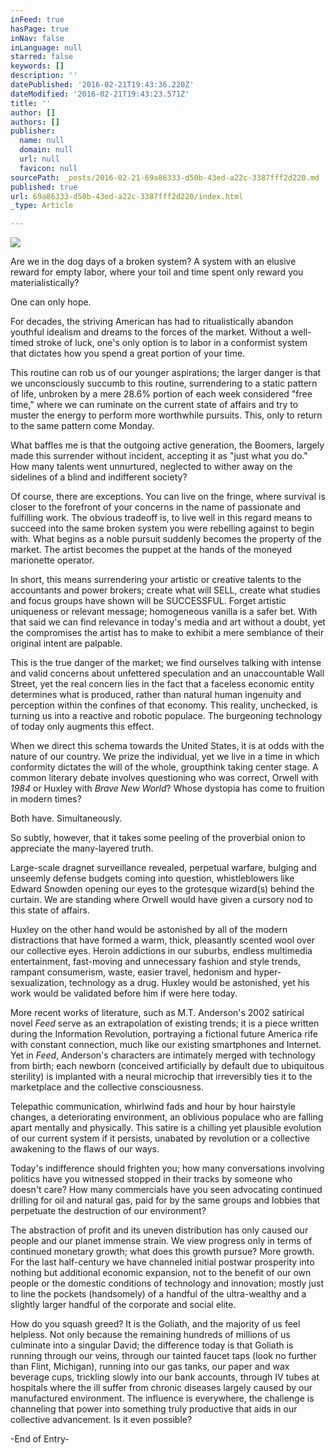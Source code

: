 ```yaml
---
inFeed: true
hasPage: true
inNav: false
inLanguage: null
starred: false
keywords: []
description: ''
datePublished: '2016-02-21T19:43:36.220Z'
dateModified: '2016-02-21T19:43:23.571Z'
title: ''
author: []
authors: []
publisher:
  name: null
  domain: null
  url: null
  favicon: null
sourcePath: _posts/2016-02-21-69a86333-d50b-43ed-a22c-3387fff2d220.md
published: true
url: 69a86333-d50b-43ed-a22c-3387fff2d220/index.html
_type: Article

---
```

![](https://the-grid-user-content.s3-us-west-2.amazonaws.com/caf6415d-b373-4054-833a-764b3631f30c.png)

Are we in the dog days of a broken system? A system with an elusive reward for empty labor, where your toil and time spent only reward you materialistically?

One can only hope.

For decades, the striving American has had to ritualistically abandon youthful idealism and dreams to the forces of the market. Without a well-timed stroke of luck, one's only option is to labor in a conformist system that dictates how you spend a great portion of your time.

This routine can rob us of our younger aspirations; the larger danger is that we unconsciously succumb to this routine, surrendering to a static pattern of life, unbroken by a mere 28.6% portion of each week considered "free time," where we can ruminate on the current state of affairs and try to muster the energy to perform more worthwhile pursuits. This, only to return to the same pattern come Monday.

What baffles me is that the outgoing active generation, the Boomers, largely made this surrender without incident, accepting it as "just what you do." How many talents went unnurtured, neglected to wither away on the sidelines of a blind and indifferent society?

Of course, there are exceptions. You can live on the fringe, where survival is closer to the forefront of your concerns in the name of passionate and fulfilling work. The obvious tradeoff is, to live well in this regard means to succeed into the same broken system you were rebelling against to begin with. What begins as a noble pursuit suddenly becomes the property of the market. The artist becomes the puppet at the hands of the moneyed marionette operator.

In short, this means surrendering your artistic or creative talents to the accountants and power brokers; create what will SELL, create what studies and focus groups have shown will be SUCCESSFUL. Forget artistic uniqueness or relevant message; homogeneous vanilla is a safer bet. With that said we can find relevance in today's media and art without a doubt, yet the compromises the artist has to make to exhibit a mere semblance of their original intent are palpable.

This is the true danger of the market; we find ourselves talking with intense and valid concerns about unfettered speculation and an unaccountable Wall Street, yet the real concern lies in the fact that a faceless economic entity determines what is produced, rather than natural human ingenuity and perception within the confines of that economy. This reality, unchecked, is turning us into a reactive and robotic populace. The burgeoning technology of today only augments this effect.

When we direct this schema towards the United States, it is at odds with the nature of our country. We prize the individual, yet we live in a time in which conformity dictates the will of the whole, groupthink taking center stage. A common literary debate involves questioning who was correct, Orwell with _1984_ or Huxley with _Brave New World_? Whose dystopia has come to fruition in modern times?

Both have. Simultaneously. 

So subtly, however, that it takes some peeling of the proverbial onion to appreciate the many-layered truth.

Large-scale dragnet surveillance revealed, perpetual warfare, bulging and unseemly defense budgets coming into question, whistleblowers like Edward Snowden opening our eyes to the grotesque wizard(s) behind the curtain. We are standing where Orwell would have given a cursory nod to this state of affairs.

Huxley on the other hand would be astonished by all of the modern distractions that have formed a warm, thick, pleasantly scented wool over our collective eyes. Heroin addictions in our suburbs, endless multimedia entertainment, fast-moving and unnecessary fashion and style trends, rampant consumerism, waste, easier travel, hedonism and hyper-sexualization, technology as a drug. Huxley would be astonished, yet his work would be validated before him if were here today.

More recent works of literature, such as M.T. Anderson's 2002 satirical novel _Feed_ serve as an extrapolation of existing trends; it is a piece written during the Information Revolution, portraying a fictional future America rife with constant connection, much like our existing smartphones and Internet. Yet in _Feed_, Anderson's characters are intimately merged with technology from birth; each newborn (conceived artificially by default due to ubiquitous sterility) is implanted with a neural microchip that irreversibly ties it to the marketplace and the collective consciousness.

Telepathic communication, whirlwind fads and hour by hour hairstyle changes, a deteriorating environment, an oblivious populace who are falling apart mentally and physically. This satire is a chilling yet plausible evolution of our current system if it persists, unabated by revolution or a collective awakening to the flaws of our ways.

Today's indifference should frighten you; how many conversations involving politics have you witnessed stopped in their tracks by someone who doesn't care? How many commercials have you seen advocating continued drilling for oil and natural gas, paid for by the same groups and lobbies that perpetuate the destruction of our environment?

The abstraction of profit and its uneven distribution has only caused our people and our planet immense strain. We view progress only in terms of continued monetary growth; what does this growth pursue? More growth. For the last half-century we have channeled initial postwar prosperity into nothing but additional economic expansion, not to the benefit of our own people or the domestic conditions of technology and innovation; mostly just to line the pockets (handsomely) of a handful of the ultra-wealthy and a slightly larger handful of the corporate and social elite.

How do you squash greed? It is the Goliath, and the majority of us feel helpless. Not only because the remaining hundreds of millions of us culminate into a singular David; the difference today is that Goliath is running through our veins, through our tainted faucet taps (look no further than Flint, Michigan), running into our gas tanks, our paper and wax beverage cups, trickling slowly into our bank accounts, through IV tubes at hospitals where the ill suffer from chronic diseases largely caused by our manufactured environment. The influence is everywhere, the challenge is channeling that power into something truly productive that aids in our collective advancement. Is it even possible?

-End of Entry-